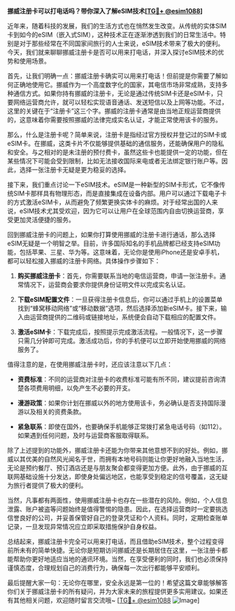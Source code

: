 **挪威注册卡可以打电话吗？带你深入了解eSIM技术[[TG💪+ @esim1088](https://t.me/s/esim1088)]**

近年来，随着科技的发展，我们的生活方式也在悄然发生改变。从传统的实体SIM卡到如今的eSIM（嵌入式SIM），这种技术正在逐渐渗透到我们的日常生活中。特别是对于那些经常在不同国家间旅行的人士来说，eSIM技术带来了极大的便利。今天，我们就来聊聊挪威注册卡是否可以用来打电话，并深入探讨eSIM技术的优势和使用场景。

首先，让我们明确一点：挪威注册卡确实可以用来打电话！但前提是你需要了解如何正确地使用它。挪威作为一个高度数字化的国家，其电信市场非常成熟，支持多种通信方式。如果你持有挪威的注册卡，无论是通过传统SIM卡还是eSIM卡，只要网络运营商允许，就可以轻松实现语音通话、发送短信以及上网等功能。不过，这里的关键在于“注册卡”这三个字。挪威的注册卡通常是由当地正规运营商提供的，这意味着你需要按照挪威的法律完成实名认证，才能正常使用该卡的服务。

那么，什么是注册卡呢？简单来说，注册卡是指经过官方授权并登记过的SIM卡或eSIM卡。在挪威，这类卡片不仅能够提供基础的通信服务，还能确保用户的隐私和安全。与之相对的是未注册的预付费卡，虽然这些卡也能提供一定的功能，但在某些情况下可能会受到限制，比如无法接收国际来电或者无法绑定银行账户等。因此，选择一张注册卡无疑是更为稳妥的选择。

接下来，我们重点讨论一下eSIM技术。eSIM是一种新型的SIM卡形式，它不像传统SIM卡那样具有物理形态，而是直接集成在设备内部。用户可以通过下载电子卡的方式激活eSIM卡，从而避免了频繁更换实体卡的麻烦。对于经常出国的人来说，eSIM技术尤其受欢迎，因为它可以让用户在全球范围内自由切换运营商，享受更加灵活便捷的服务。

回到挪威注册卡的问题上，如果你打算使用挪威的注册卡进行通话，那么选择eSIM无疑是一个明智之举。目前，许多国际知名的手机品牌都已经支持eSIM功能，包括苹果、三星、华为等。这意味着，无论你是使用iPhone还是安卓手机，都可以轻松接入挪威的注册卡网络。具体操作步骤如下：

1. **购买挪威注册卡**：首先，你需要联系当地的电信运营商，申请一张注册卡。通常情况下，运营商会要求你提供身份证明文件以完成实名认证。
   
2. **下载eSIM配置文件**：一旦获得注册卡信息后，你可以通过手机上的设置菜单找到“蜂窝移动网络”或“移动数据”选项，然后选择添加新eSIM卡。接下来，输入由运营商提供的二维码或链接地址，系统便会自动下载相应的配置文件。

3. **激活eSIM卡**：下载完成后，按照提示完成激活流程。一般情况下，这一步骤只需几分钟即可完成。激活成功后，你的手机便可以立即开始使用挪威的网络服务了。

值得注意的是，在使用挪威注册卡时，还应该注意以下几点：

- **资费标准**：不同的运营商对注册卡的收费标准可能有所不同，建议提前咨询清楚各项费用明细，以免产生不必要的开支。
  
- **漫游政策**：如果你计划在挪威以外的地方使用该卡，务必确认是否支持国际漫游以及相关的资费条款。
  
- **紧急联系**：即使在国外，也要确保手机能够正常拨打紧急电话号码（如112）。如果遇到任何问题，及时与运营商客服取得联系。

除了上述提到的功能外，挪威注册卡还能为你带来其他意想不到的好处。例如，挪威以其优美的自然风光闻名于世，而拥有本地号码则能让你更好地融入当地生活，无论是预约餐厅、预订酒店还是与朋友聚会都变得更加方便。此外，由于挪威的互联网基础设施十分发达，即使身处偏远地区，也能享受到稳定的信号覆盖，这无疑为旅行者提供了极大的便利。

当然，凡事都有两面性，使用挪威注册卡也存在一些潜在的风险。例如，个人信息泄露、账户被盗等问题始终是值得警惕的隐患。因此，在选择运营商时一定要挑选信誉良好的公司，并妥善保管好自己的登录凭证和个人资料。同时，定期检查账单记录，一旦发现异常情况应立即采取措施保护自身权益。

总结起来，挪威注册卡完全可以用来打电话，而且借助eSIM技术，整个过程变得前所未有的简单快捷。无论你是短期访问挪威还是长期居住在这里，一张注册卡都能帮助你更好地适应当地的通讯环境。当然，在享受便利的同时，我们也必须保持谨慎态度，合理规划自己的消费行为，确保每一次出行都能够平安顺利。

最后提醒大家一句：无论你在哪里，安全永远是第一位的！希望这篇文章能够解答你们关于挪威注册卡的所有疑问，并为大家未来的旅程提供更多实用建议。如果还有其他相关问题，欢迎随时留言交流哦~ [[TG💪+ @esim1088](https://t.me/s/esim1088) ![Image](https://i.postimg.cc/4NQfJmqS/Snipaste-2025-05-13-00-14-12.png)]